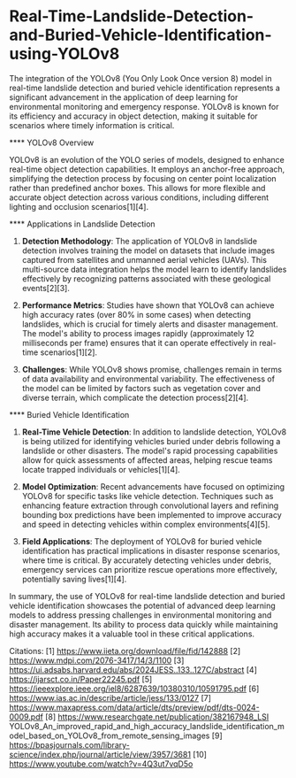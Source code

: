 # Real-Time-Landslide-Detection-and-Buried-Vehicle-Identification-using-YOLOv8

The integration of the YOLOv8 (You Only Look Once version 8) model in real-time landslide detection and buried vehicle identification represents a significant advancement in the application of deep learning for environmental monitoring and emergency response. YOLOv8 is known for its efficiency and accuracy in object detection, making it suitable for scenarios where timely information is critical.

**** YOLOv8 Overview

YOLOv8 is an evolution of the YOLO series of models, designed to enhance real-time object detection capabilities. It employs an anchor-free approach, simplifying the detection process by focusing on center point localization rather than predefined anchor boxes. This allows for more flexible and accurate object detection across various conditions, including different lighting and occlusion scenarios[1][4].

**** Applications in Landslide Detection

1. **Detection Methodology**: The application of YOLOv8 in landslide detection involves training the model on datasets that include images captured from satellites and unmanned aerial vehicles (UAVs). This multi-source data integration helps the model learn to identify landslides effectively by recognizing patterns associated with these geological events[2][3].

2. **Performance Metrics**: Studies have shown that YOLOv8 can achieve high accuracy rates (over 80% in some cases) when detecting landslides, which is crucial for timely alerts and disaster management. The model's ability to process images rapidly (approximately 12 milliseconds per frame) ensures that it can operate effectively in real-time scenarios[1][2].

3. **Challenges**: While YOLOv8 shows promise, challenges remain in terms of data availability and environmental variability. The effectiveness of the model can be limited by factors such as vegetation cover and diverse terrain, which complicate the detection process[2][4].

**** Buried Vehicle Identification

1. **Real-Time Vehicle Detection**: In addition to landslide detection, YOLOv8 is being utilized for identifying vehicles buried under debris following a landslide or other disasters. The model's rapid processing capabilities allow for quick assessments of affected areas, helping rescue teams locate trapped individuals or vehicles[1][4].

2. **Model Optimization**: Recent advancements have focused on optimizing YOLOv8 for specific tasks like vehicle detection. Techniques such as enhancing feature extraction through convolutional layers and refining bounding box predictions have been implemented to improve accuracy and speed in detecting vehicles within complex environments[4][5].

3. **Field Applications**: The deployment of YOLOv8 for buried vehicle identification has practical implications in disaster response scenarios, where time is critical. By accurately detecting vehicles under debris, emergency services can prioritize rescue operations more effectively, potentially saving lives[1][4].

In summary, the use of YOLOv8 for real-time landslide detection and buried vehicle identification showcases the potential of advanced deep learning models to address pressing challenges in environmental monitoring and disaster management. Its ability to process data quickly while maintaining high accuracy makes it a valuable tool in these critical applications.

Citations:
[1] https://www.iieta.org/download/file/fid/142888
[2] https://www.mdpi.com/2076-3417/14/3/1100
[3] https://ui.adsabs.harvard.edu/abs/2024JESS..133..127C/abstract
[4] https://ijarsct.co.in/Paper22245.pdf
[5] https://ieeexplore.ieee.org/iel8/6287639/10380310/10591795.pdf
[6] https://www.ias.ac.in/describe/article/jess/133/0127
[7] https://www.maxapress.com/data/article/dts/preview/pdf/dts-0024-0009.pdf
[8] https://www.researchgate.net/publication/382167948_LSI YOLOv8_An_improved_rapid_and_high_accuracy_landslide_identification_model_based_on_YOLOv8_from_remote_sensing_images
[9] https://bpasjournals.com/library-science/index.php/journal/article/view/3957/3681
[10] https://www.youtube.com/watch?v=4Q3ut7vqD5o
